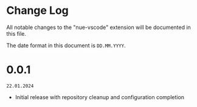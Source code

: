 # Change Log

All notable changes to the "nue-vscode" extension will be documented in this file.

The date format in this document is `DD.MM.YYYY`.

<!--
Check [Keep a Changelog](http://keepachangelog.com/) for recommendations on how to structure this file.

## [Unreleased]

- Initial release

-->

# 0.0.1
`22.01.2024`

- Initial release with repository cleanup and configuration completion